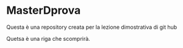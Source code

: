 # MasterDprova

Questa è una repository creata per la lezione dimostrativa di git hub

Quetsa è una riga che scomprirà. 
